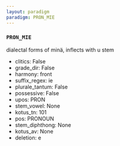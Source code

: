 ```yaml
---
layout: paradigm
paradigm: PRON_MIE
---
```

### ` PRON_MIE `

dialectal forms of minä, inflects with u stem
* clitics: False
* grade_dir: False
* harmony: front
* suffix_regex: ie
* plurale_tantum: False
* possessive: False
* upos: PRON
* stem_vowel: None
* kotus_tn: 101
* pos: PRONOUN
* stem_diphthong: None
* kotus_av: None
* deletion: e
